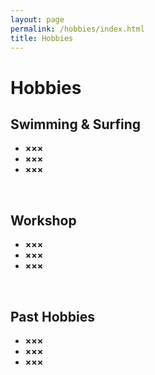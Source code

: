 ```yaml
---
layout: page
permalink: /hobbies/index.html
title: Hobbies
---
```


# Hobbies

## Swimming & Surfing

- **×××**
- **×××**
- **×××**
  
<br>

## Workshop

- **×××**
- **×××**
- **×××**
  
<br>


## Past Hobbies

- **×××**
- **×××**
- **×××**

<br>

